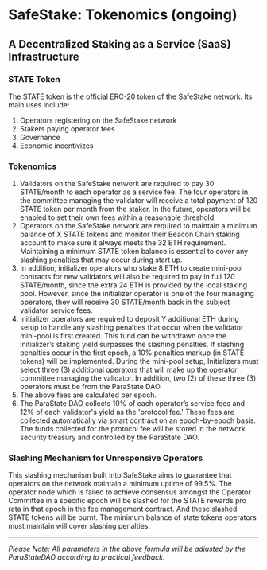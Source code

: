 # SafeStake: Tokenomics (ongoing)

## A Decentralized Staking as a Service (SaaS) Infrastructure

### STATE Token <a href="#main-use-cases-of-state-token" id="main-use-cases-of-state-token"></a>

The STATE token is the official ERC-20 token of the SafeStake network. Its main uses include:

1. Operators registering on the SafeStake network
2. Stakers paying operator fees
3. Governance
4. Economic incentivizes

### Tokenomics <a href="#tokenomics" id="tokenomics"></a>

1. Validators on the SafeStake network are required to pay 30 STATE/month to each operator as a service fee. The four operators in the committee managing the validator will receive a total payment of 120 STATE token per month from the staker. In  the future, operators will be enabled to set their own fees within a reasonable threshold.
2. Operators on the SafeStake network are required to maintain a minimum balance of X STATE tokens and monitor their Beacon Chain staking account to make sure it always meets the 32 ETH requirement. Maintaining a minimum STATE token balance is essential to cover any slashing penalties that may occur during start up.&#x20;
3. In addition, initializer operators who stake 8 ETH to create mini-pool contracts for new validators will also be required to pay in full 120 STATE/month, since the extra 24 ETH is provided by the local staking pool. However, since the initializer operator is one of the four managing operators, they will receive 30 STATE/month back in the subject validator service fees.
4. Initializer operators are required to deposit Y additional ETH during setup to handle any slashing penalties that occur when the validator mini-pool is first created. This fund can be withdrawn once the initializer’s staking yield surpasses the slashing penalties. If slashing penalties occur in the first epoch, a 10% penalties markup (in STATE tokens) will be implemented. During the mini-pool setup, Initializers must select three (3) additional operators that will make up the operator committee managing the validator. In addition, two (2) of these three (3) operators must be from the ParaState DAO.
5. The above fees are calculated per epoch.
6. The ParaState DAO collects 10% of each operator’s service fees and 12% of each validator's yield as the 'protocol fee.' These fees are collected automatically via smart contract on an epoch-by-epoch basis. The funds collected for the protocol fee will be stored in the network security treasury and controlled by the ParaState DAO.&#x20;

### Slashing Mechanism for Unresponsive Operators

This slashing mechanism built into SafeStake aims to guarantee that operators on the network maintain a minimum uptime of 99.5%. The operator node which is failed to achieve consensus amongst the Operator Committee in a specific epoch will be slashed for the STATE rewards pro rata in that epoch in the fee management contract. And these slashed STATE tokens will be burnt. The minimum balance of state tokens operators must maintain will cover slashing penalties.&#x20;

****





_Please Note: All parameters in the above formula will be adjusted by the ParaStateDAO according to practical feedback._

<mark style="color:yellow;"></mark>

### &#x20;<a href="#sow-stage-2" id="sow-stage-2"></a>
